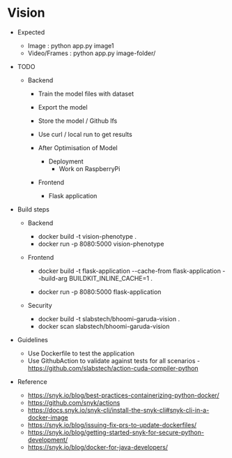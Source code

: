 # Vision


* Expected 
  * Image : python app.py image1
  * Video/Frames : python app.py image-folder/

* TODO
  * Backend
    * Train the model files with dataset
    * Export the model
    * Store the model / Github lfs
    * Use curl / local run to get results

    * After Optimisation of Model
      * Deployment
        * Work on RaspberryPi 
    * Frontend
      * Flask application


* Build steps
  * Backend
    * docker build -t vision-phenotype .
    * docker run -p 8080:5000 vision-phenotype
  * Frontend
    * docker build -t flask-application --cache-from flask-application --build-arg BUILDKIT_INLINE_CACHE=1 .

    * docker run -p 8080:5000 flask-application
  
  * Security
    * docker build -t slabstech/bhoomi-garuda-vision .
    * docker scan slabstech/bhoomi-garuda-vision


* Guidelines
  - Use Dockerfile to test the application
  - Use GithubAction to validate against tests for all scenarios - https://github.com/slabstech/action-cuda-compiler-python

* Reference
  * https://snyk.io/blog/best-practices-containerizing-python-docker/
  * https://github.com/snyk/actions
  * https://docs.snyk.io/snyk-cli/install-the-snyk-cli#snyk-cli-in-a-docker-image
  * https://snyk.io/blog/issuing-fix-prs-to-update-dockerfiles/
  * https://snyk.io/blog/getting-started-snyk-for-secure-python-development/
  * https://snyk.io/blog/docker-for-java-developers/
  